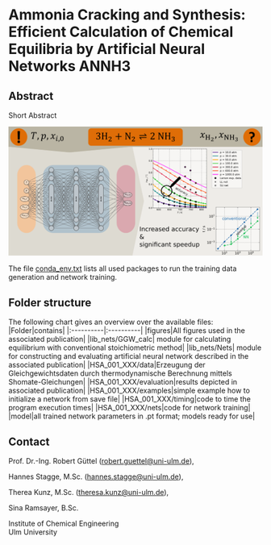 
# Ammonia Cracking and Synthesis: Efficient Calculation of Chemical Equilibria by Artificial Neural Networks ANNH3

## Abstract
Short Abstract

![](./figures/graph_abstr.png)

The file [conda_env.txt](./conda_env.txt) lists all used packages to run the training data generation and network training.

## Folder structure
The following chart gives an overview over the available files:
|Folder|contains|
|:----------|:----------|
|figures|All figures used in the associated publication|
|lib_nets/GGW_calc| module for calculating equilibrium with conventional stoichiometric method|
|lib_nets/Nets| module for constructing and evaluating artificial neural network described in the associated publication|
|HSA_001_XXX/data|Erzeugung der Gleichgewichtsdaten durch thermodynamische Berechnung mittels Shomate-Gleichungen|
|HSA_001_XXX/evaluation|results depicted in associated publication|
|HSA_001_XXX/examples|simple example how to initialize a network from save file|
|HSA_001_XXX/timing|code to time the program execution times|
|HSA_001_XXX/nets|code for network training|
|model|all trained network parameters in .pt format; models ready for use|


## Contact
Prof. Dr.-Ing. Robert Güttel (robert.guettel@uni-ulm.de),

Hannes Stagge, M.Sc. (hannes.stagge@uni-ulm.de),

Therea Kunz, M.Sc. (theresa.kunz@uni-ulm.de),

Sina Ramsayer, B.Sc.

Institute of Chemical Engineering  
Ulm University


